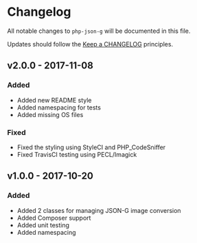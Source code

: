 # Changelog

All notable changes to `php-json-g` will be documented in this file.

Updates should follow the [Keep a CHANGELOG](http://keepachangelog.com/) principles.

## v2.0.0 - 2017-11-08

### Added
- Added new README style
- Added namespacing for tests
- Added missing OS files

### Fixed
- Fixed the styling using StyleCI and PHP_CodeSniffer
- Fixed TravisCI testing using PECL/Imagick

## v1.0.0 - 2017-10-20

### Added
- Added 2 classes for managing JSON-G image conversion
- Added Composer support
- Added unit testing
- Added namespacing
